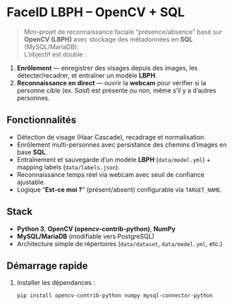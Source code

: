 # FaceID LBPH – OpenCV + SQL

> Mini-projet de reconnaissance faciale “présence/absence” basé sur **OpenCV (LBPH)** avec stockage des métadonnées en **SQL** (MySQL/MariaDB).  
L’objectif est double :  
1) **Enrôlement** — enregistrer des visages depuis des images, les détecter/recadrer, et entraîner un modèle **LBPH**.  
2) **Reconnaissance en direct** — ouvrir la **webcam** pour vérifier si la personne cible (ex. *Said*) est présente ou non, même s’il y a d’autres personnes.

## Fonctionnalités
- Détection de visage (Haar Cascade), recadrage et normalisation.
- Enrôlement multi-personnes avec persistance des chemins d’images en base **SQL**.
- Entraînement et sauvegarde d’un modèle **LBPH** (`data/model.yml`) + mapping labels (`data/labels.json`).
- Reconnaissance temps réel via webcam avec seuil de confiance ajustable.
- Logique “**Est-ce moi ?**” (présent/absent) configurable via `TARGET_NAME`.

## Stack
- **Python 3**, **OpenCV (opencv-contrib-python)**, **NumPy**
- **MySQL/MariaDB** (modifiable vers PostgreSQL)
- Architecture simple de répertoires (`data/dataset`, `data/model.yml`, etc.)

## Démarrage rapide
1. Installer les dépendances :
   ```bash
   pip install opencv-contrib-python numpy mysql-connector-python
